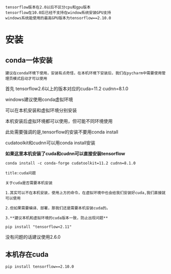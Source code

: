 
```ad-warning
tensorflow版本在2.0以后不区分cpu和gpu版本
tensorflow在10.0后已经不支持在window系统安装GPU支持
windows系统能使用的最高GPU版本为tensorflow==2.10.0
```

# 安装

## conda一体安装

```ad-note
建议在conda环境下使用，安装有点奇怪，在本机环境下安装后，我们在pycharm中需要使用管理员模式启动才可以使用
```

首先 tensorflow2.6以上的版本对应的cuda=11.2 cudnn=8.1.0

windows建议使用conda虚拟环境

可以在本机安装和虚拟环境分别安装

本机安装后虚拟环境都可以使用，但可能不同环境使用

此处需要强调的是,tensorflow的安装不要用conda install

cudatoolkit和cudnn可以用conda install安装

**如果这里本机安装了cuda和cudnn可以直接安装tensorflow**

`conda install -c conda-forge cudatoolkit=11.2 cudnn=8.1.0`

```ad-attention
title:cuda问题

关于cuda是否需要本机安装

1.其实可以不在本机安装，使用上方的命令，在虚拟环境中也会给我们安装好cuda,我们直接就可以使用

2.但如果需要编译、部署，那我们还是需要本机安装cuda的。

3.**建议本机和虚拟环境的cuda版本一致，防止出现问题**

```

`pip install "tensorflow<2.11"`

没有问题的话建议使用2.6.0

## 本机存在cuda


`pip install tensorflow==2.10.0`

